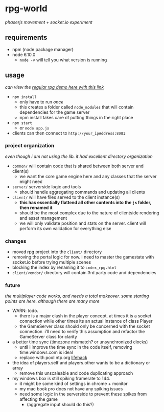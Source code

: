 # rpg-world
_phaserjs movement + socket.io experiment_


## requirements
- npm (node package manager)
- node 6.10.0
	- `node -v` will tell you what version is running


## usage
_can view the [regular rpg demo here with this link](https://preview.c9users.io/wambosa/multiplayer_playground/rpg/index_rpg.html)_

- `npm install` 
	- only have to run _once_
	- this creates a folder called `node_modules` that will contain dependencies for the game server
	- npm install takes care of putting things in the right place
- `npm start`
	- or `node app.js`
- clients can then connect to `http://your_ipAddress:8081`


### project organization
_even though i am not using the lib. it had excellent directory organization_
- `common/` will contain code that is shared between both server and client(s)
	- we want the core game engine here and any classes that the server might need
- `server/` serverside logic and tools
	- should handle aggregating commands and updating all clients
- `client/` will have files served to the client instance(s)
	- **this has essentially flattend all other contents into the `js` folder, then renamed it**
	- should be the most complex due to the nature of clientside rendering and asset management
	- we will only validate position and stats on the server. client will perform its own validation for everything else


### changes
- moved rpg project into the ```client/``` directory
- removing the portal logic for now. i need to master the gamestate with socket.io before trying multiple scenes
- blocking the index by renaming it to `index_rpg.html`
- `client/vendor/` directory will contain 3rd party code and dependencies


### future
_the multiplayer code works, and needs a total makeover. some starting points are here. although there are many more_
- WARN: todo.
	- there is a major clash in the player concept. at times it is a socket connection while other times its an actual instance of class Player
	- the GameServer class should only be concerned with the socket connection. i'll need to verify this assumption and refactor the GameServer class for clarity
- a better time sync (timezone mismatch? or unsynchronized clocks)
	- until i improve the time sync in the code itself, removing time.windows.com is ideal
	- replace with pool.ntp.org [lifehack](http://lifehacker.com/5819797/synchronize-your-windows-clock-with-an-alternative-time-server-to-increase-accuracy)
- the idea of players.self and players.other wants to be a dictionary or array
	- remove this unscaleable and code duplicating approach
- my windows box is still spiking framerate to 144. 
	- it might be some kind of settings in chrome + monitor
	- my mac book pro does not have any spiking issues
	- need some logic in the serverside to prevent these spikes from affecting the game
		- (aggregate input should do this?)